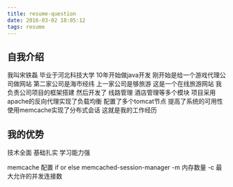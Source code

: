 ```yaml
---
title: resume-question
date: 2016-03-02 18:05:12
tags: resume
---
```


## 自我介绍
我叫宋铁磊 毕业于河北科技大学 10年开始做java开发
刚开始是给一个游戏代理公司做网站
第二家公司是海市经纬
上一家公司是够旅游 这是一个在线旅游网站
我负责公司项目的框架搭建 然后开发了 线路管理 酒店管理等多个模块
项目采用apache的反向代理实现了负载均衡
配置了多个tomcat节点 提高了系统的可用性
使用memcache实现了分布式会话
这就是我的工作经历

## 我的优势
技术全面 基础扎实 学习能力强


memcache 配置
if or else memcached-session-manager
-m 内存数量
-c 最大允许的并发连接数
